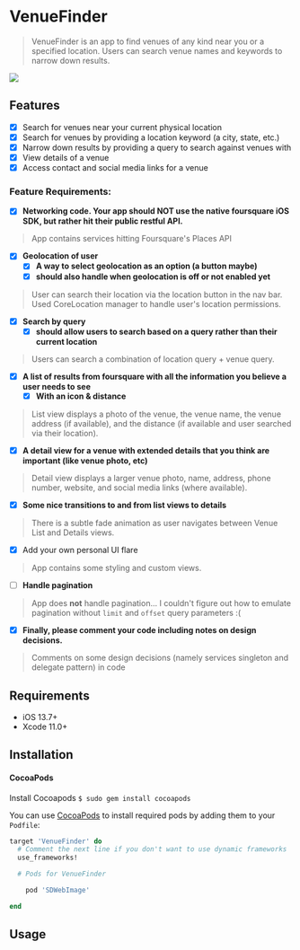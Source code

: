 # VenueFinder
> VenueFinder is an app to find venues of any kind near you or a specified location. Users can search venue names and keywords to narrow down results. 

![](header.png)

## Features

- [x] Search for venues near your current physical location
- [x] Search for venues by providing a location keyword (a city, state, etc.)
- [x] Narrow down results by providing a query to search against venues with
- [x] View details of a venue
- [x] Access contact and social media links for a venue 

### Feature Requirements:
- [x] **Networking code. Your app should NOT use the native foursquare iOS SDK, but rather hit their public restful API.**
> App contains services hitting Foursquare's Places API
- [x] **Geolocation of user**
  - [x] **A way to select geolocation as an option (a button maybe)**
  - [x] **should also handle when geolocation is off or not enabled yet**
> User can search their location via the location button in the nav bar. Used CoreLocation manager to handle user's location permissions.
- [x] **Search by query**
  - [x] **should allow users to search based on a query rather than their current location**
> Users can search a combination of location query + venue query.
- [x] **A list of results from foursquare with all the information you believe a user needs to see**
  - [x] **With an icon & distance**
> List view displays a photo of the venue, the venue name, the venue address (if available), and the distance (if available and user searched via their location).
- [x] **A detail view for a venue with extended details that you think are important (like venue photo, etc)**
> Detail view displays a larger venue photo, name, address, phone number, website, and social media links (where available).
- [x] **Some nice transitions to and from list views to details**
> There is a subtle fade animation as user navigates between Venue List and Details views.
- [x] Add your own personal UI flare
> App contains some styling and custom views.
- [ ] **Handle pagination**
> App does **not** handle pagination... I couldn't figure out how to emulate pagination without `limit` and `offset` query parameters :( 
- [x] **Finally, please comment your code including notes on design decisions.**
> Comments on some design decisions (namely services singleton and delegate pattern) in code

## Requirements

- iOS 13.7+
- Xcode 11.0+

## Installation

#### CocoaPods
Install Cocoapods
`$ sudo gem install cocoapods`

You can use [CocoaPods](http://cocoapods.org/) to install required pods by adding them to your `Podfile`:

```ruby
target 'VenueFinder' do
  # Comment the next line if you don't want to use dynamic frameworks
  use_frameworks!

  # Pods for VenueFinder

	pod 'SDWebImage'

end
```
 

## Usage


